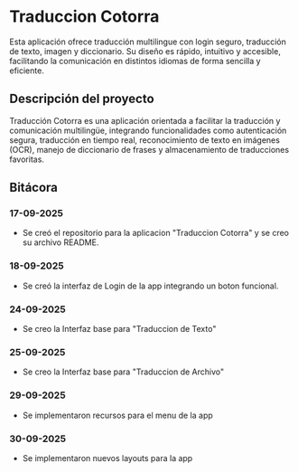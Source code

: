# Traduccion Cotorra
Esta aplicación ofrece traducción multilingue con login seguro, traducción de texto, imagen y diccionario. Su diseño es rápido, intuitivo y accesible, facilitando la comunicación en distintos idiomas de forma sencilla y eficiente.
## Descripción del proyecto
Traducción Cotorra es una aplicación orientada a facilitar la traducción y comunicación multilingüe, integrando funcionalidades como autenticación segura, traducción en tiempo real, reconocimiento de texto en imágenes (OCR), manejo de diccionario de frases y almacenamiento de traducciones favoritas.
## Bitácora
### 17-09-2025
- Se creó el repositorio para la aplicacion "Traduccion Cotorra" y se creo su archivo README.
### 18-09-2025
- Se creó la interfaz de Login de la app integrando un boton funcional.
### 24-09-2025
- Se creo la Interfaz base para "Traduccion de Texto"
### 25-09-2025
- Se creo la Interfaz  base para "Traduccion de Archivo"
### 29-09-2025
- Se implementaron recursos para el menu de la app
### 30-09-2025
- Se implementaron nuevos layouts para la app
